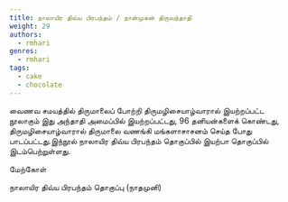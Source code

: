 ```yaml
---
title: நாலாயிர திவ்ய பிரபந்தம் / நான்முகன் திருவந்தாதி
weight: 29
authors:
  - rmhari
genres:
  - rmhari 
tags:
  - cake
  - chocolate
---
```



வைணவ சமயத்தில் திருமாலைப் போற்றி திருமழிசையாழ்வாரால் இயற்றப்பட்ட நூலாகும் இது அந்தாதி அமைப்பில் இயற்றப்பட்டது, 96 தனியன்களைக் கொண்டது, திருமழிசையாழ்வாரால் திருமாலை வணங்கி மங்களாசாசனம் செய்த போது பாடப்பட்டது.இந்நூல் நாலாயிர திவ்ய பிரபந்தம் தொகுப்பில் இயற்பா தொகுப்பில் இடம்பெற்றுள்ளது.

மேற்கோள்

நாலாயிர திவ்ய பிரபந்தம் தொகுப்பு (நாதமுனி)

